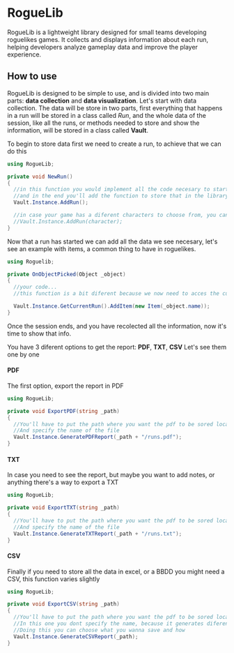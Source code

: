 # RogueLib
RogueLib is a lightweight library designed for small teams developing roguelikes games. It collects and displays information about each run, helping developers analyze gameplay data and improve the player experience.

How to use
---
RogueLib is designed to be simple to use, and is divided into two main parts: **data collection** and **data visualization**.
Let's start with data collection.
The data will be store in two parts, first everything that happens in a run will be stored in a class called *Run*, and the whole data of the session, like all the runs, or methods needed to store and show the information, will be stored in a class called **Vault**.

To begin to store data first we need to create a run, to achieve that we can do this

```c#
using RogueLib;

private void NewRun()
{
  //in this function you would implement all the code necesary to start a run in your game,
  //and in the end you'll add the function to store that in the library
  Vault.Instance.AddRun();

  //in case your game has a diferent characters to choose from, you can initialize the run slightly diferent
  //Vault.Instance.AddRun(character);
}
```

Now that a run has started we can add all the data we see necesary, let's see an example with items, a common thing to have in roguelikes.

```c#
using Roguelib;

private OnObjectPicked(Object _object)
{
  //your code...
  //this function is a bit diferent because we now need to acces the current run to add the item

  Vault.Instance.GetCurrentRun().AddItem(new Item(_object.name));
}
```

Once the session ends, and you have recolected all the information, now it's time to show that info.

You have 3 diferent options to get the report: **PDF**, **TXT**, **CSV**
Let's see them one by one

#### PDF
The first option, export the report in PDF

```c#
using RogueLib;

private void ExportPDF(string _path)
{
  //You'll have to put the path where you want the pdf to be sored localy on your PC
  //And specify the name of the file
  Vault.Instance.GeneratePDFReport(_path + "/runs.pdf");
}
```
#### TXT
In case you need to see the report, but maybe you want to add notes, or anything there's a way to export a TXT
```c#
using RogueLib;

private void ExportTXT(string _path)
{
  //You'll have to put the path where you want the pdf to be sored localy on your PC
  //And specify the name of the file
  Vault.Instance.GenerateTXTReport(_path + "/runs.txt");
}
```
#### CSV
Finally if you need to store all the data in excel, or a BBDD you might need a CSV, this function varies slightly
```c#
using RogueLib;

private void ExportCSV(string _path)
{
  //You'll have to put the path where you want the pdf to be sored localy on your PC
  //In this one you dont specify the name, because it generates diferent csv
  //Doing this you can choose what you wanna save and how
  Vault.Instance.GenerateCSVReport(_path);
}
```

